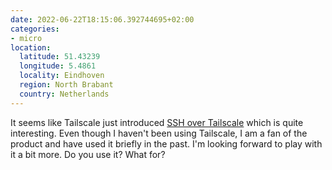 ```yaml
---
date: 2022-06-22T18:15:06.392744695+02:00
categories:
- micro
location:
  latitude: 51.43239
  longitude: 5.4861
  locality: Eindhoven
  region: North Brabant
  country: Netherlands
---
```


It seems like Tailscale just introduced [SSH over Tailscale](https://tailscale.com/blog/tailscale-ssh/) which is quite interesting. Even though I haven't been using Tailscale, I am a fan of the product and have used it briefly in the past. I'm looking forward to play with it a bit more. Do you use it? What for?
